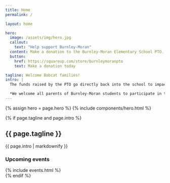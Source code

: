 ```yaml
---
title: Home
permalink: /

layout: home

hero:
  image: /assets/img/hero.jpg
  callout:
    text: "Help support Burnley-Moran"
  content: Make a donation to the Burnley-Moran Elementary School PTO.
  button:
    href: https://squareup.com/store/burnleymoranpto
    text: Make a donation today

tagline: Welcome Bobcat families!
intro: |
  The funds raised by the PTO go directly back into the school to impact all BME students. The PTO pays for field trips, playground equipment, school landscaping improvements, teacher appreciation events, and many other events, activities, and supplements. PTO-sponsored activities and events not only raise much-needed funds but are also a great way to become a part of the Bobcat family!

  *We welcome all parents of Burnley-Moran students to participate in the PTO. Our meetings take place on the third Thursday of the month and free childcare is provided.*
---
```


{% assign hero = page.hero %}
{% include components/hero.html %}

{% if page.tagline and page.intro %}
<section class="usa-grid usa-section">
  <div class="usa-width-two-thirds">
    <h2>{{ page.tagline }}</h2>
    {{ page.intro | markdownify }}
  </div>
  <div class="usa-width-one-third">
    <h3>Upcoming events</h3>
    {% include events.html %}
  </div>
</section>
{% endif %}
